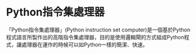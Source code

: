 Python指令集處理器
===
「Python指令集處理器」(Python instruction set computer)是一個基於Python程式語言所製作出的高階指令集處理器，目的是使用邏輯閘的方式組成Python程式，讓處理器在運作的時候可以如Python一樣的簡潔、快速。
